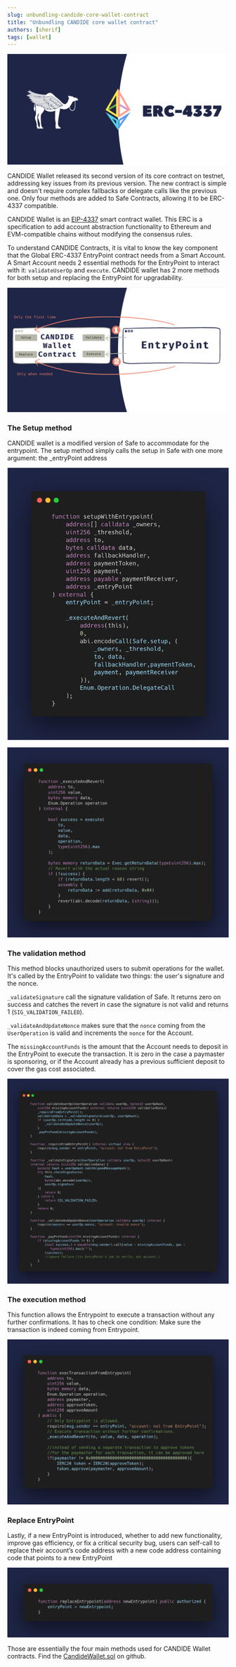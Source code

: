 ```yaml
---
slug: unbundling-candide-core-wallet-contract
title: "Unbundling CANDIDE core wallet contract"
authors: [sherif]
tags: [wallet]
---
```


![candide-contracts-4337](./candide_erc4337_poster.png)

CANDIDE Wallet released its second version of its core contract on testnet, addressing key issues from its previous version. The new contract is simple and doesn't require complex fallbacks or delegate calls like the previous one. Only four methods are added to Safe Contracts, allowing it to be ERC-4337 compatible.

CANDIDE Wallet is an [EIP-4337](https://eips.ethereum.org/EIPS/eip-4337) smart contract wallet. This ERC is a specification to add account abstraction functionality to Ethereum and EVM-compatible chains without modifying the consensus rules.

To understand CANDIDE Contracts, it is vital to know the key component that the Global ERC-4337 EntryPoint contract needs from a Smart Account. A Smart Account needs 2 essential methods for the EntryPoint to interact with it: `validateUserOp` and `execute`. CANDIDE wallet has 2 more methods for both setup and replacing the EntryPoint for upgradability.

![candide-contracts-entrypoint](./candide_contracts_and_entrypoint.png)

### The Setup method 

CANDIDE wallet is a modified version of Safe to accommodate for the entrypoint. The setup method simply calls the setup in Safe with one more argument:  the _entryPoint address 

![setup-method-with-entrypoint](./setupwithentrypoint.png)

![execute-private-method](./execute_private_method.png)

### The validation method

This method blocks unauthorized users to submit operations for the wallet. It's called by the EntryPoint to validate two things: the user's signature and the nonce.

`_validateSignature` call the signature validation of Safe. It returns zero on success and catches the revert in case the signature is not valid and returns 1 (`SIG_VALIDATION_FAILED`).

`_validateAndUpdateNonce` makes sure that the `nonce` coming from the `UserOperation` is valid and increments the `nonce` for the Account.

The `missingAccountFunds` is the amount that the Account needs to deposit in the EntryPoint to execute the transaction. It is zero in the case a paymaster is sponsoring, or if the Account already has a previous sufficient deposit to cover the gas cost associated.

![validate-with-entrypoint](./validateUserOp.png)

### The execution method

This function allows the Entrypoint to execute a transaction without any further confirmations. It has to check one condition: Make sure the transaction is indeed coming from Entrypoint.

![execute-from-entrypoint](./executefromentrypoint.png)

### Replace EntryPoint
Lastly, if a new EntryPoint is introduced, whether to add new functionality, improve gas efficiency, or fix a critical security bug, users can self-call to replace their account’s code address with a new code address containing code that points to a new EntryPoint 

![replace-entrypoint](./replaceentrypoint.png)


Those are essentially the four main methods used for CANDIDE Wallet contracts. Find the [CandideWallet.sol](https://github.com/candidelabs/CandideWalletContracts/blob/main/contracts/candideWallet/CandideWallet.sol) on github.





